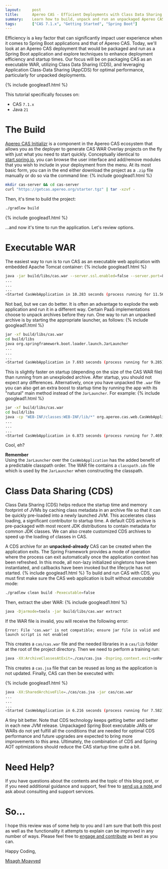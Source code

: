 ```yaml
---
layout:     post
title:      Apereo CAS - Efficient Deployments with Class Data Sharing
summary:    Learn how to build, unpack and run an unpackaged Apereo CAS server via Spring Boot and Application Class-Data Sharing for optimal performance.
tags:       ["CAS 7.1.x", "Getting Started", "Spring Boot"]
---
```


Efficiency is a key factor that can significantly impact user experience when it comes to Spring Boot applications and that of Apereo CAS. Today, we'll look at an Apereo CAS deployment that would be packaged and run as a Spring Boot application and explore techniques to enhance deployment efficiency and startup times. Our focus will be on packaging CAS as an executable WAR, utilizing Class Data Sharing (CDS), and leveraging Application Class-Data Sharing (AppCDS) for optimal performance, particularly for unpacked deployments.

{% include googlead1.html %}

This tutorial specifically focuses on:

- CAS `7.1.x`
- Java `21`

# The Build

[Apereo CAS Initializr](https://getcas.apereo.org/ui) is a component in the Apereo CAS ecosystem that allows you as the deployer to generate CAS WAR Overlay projects on the fly with just what you need to start quickly. Conceptually identical to [start.spring.io](https://start.spring.io), you can browse the user interface and add/remove modules that you wish to include in your deployment from the menu. At its most basic form, you can in the end either download the project as a `.zip` file manually or do so via the command line:
{% include googlead1.html %}
```bash
mkdir cas-server && cd cas-server
curl "https://getcas.apereo.org/starter.tgz" | tar -xzvf -
```

Then, it's time to build the project:

```bash
./gradlew build
```
{% include googlead1.html %}

...and now it's time to run the application. Let's review options.

# Executable WAR

The easiest way to run is to run CAS as an executable web application with embedded Apache Tomcat container:
{% include googlead1.html %}
```bash
java -jar build/libs/cas.war --server.ssl.enabled=false --server.port=8080
...
...
...
<Started CasWebApplication in 10.283 seconds (process running for 11.564)>
```

Not bad, but we can do better. It is often an advantage to explode the web application and run it in a different way. Certain PaaS implementations choose to unpack archives before they run. One way to run an unpacked archive is by starting the appropriate launcher, as follows:
{% include googlead1.html %}
```bash
jar -xf build/libs/cas.war
cd build/libs
java org.springframework.boot.loader.launch.JarLauncher
...
...
...
<Started CasWebApplication in 7.693 seconds (process running for 9.285)>
```

This is slightly faster on startup (depending on the size of the CAS WAR file) than running from an unexploded archive. After startup, you should not expect any differences. Alternatively, once you have unpacked the `.war` file you can also get an extra boost to startup time by running the app with its "natural" main method instead of the `JarLauncher`. For example:
{% include googlead1.html %}
```bash
jar -xf build/libs/cas.war
cd build/libs
java -cp "WEB-INF/classes:WEB-INF/lib/*" org.apereo.cas.web.CasWebApplication
...
...
...
<Started CasWebApplication in 6.873 seconds (process running for 7.469)>
```

Cool, eh?

<div class="alert alert-info">
  <strong>Remember</strong><br/>Using the <code>JarLauncher</code> over the <code>CasWebApplication</code> has the added benefit of a predictable classpath order. The WAR file contains a <code>classpath.idx</code> file which is used by the <code>JarLauncher</code> when constructing the classpath.
</div>

# Class Data Sharing (CDS)

Class Data Sharing (CDS) helps reduce the startup time and memory footprint of JVMs by caching class metadata in an archive file so that it can be quickly pre-loaded into a newly launched JVM. This accelerates class loading, a significant contributor to startup time. A default CDS archive is pre-packaged with most recent JDK distributions to contain metadata for common JDK classes. We can also create customized CDS archives to speed up the loading of classes in CAS.

A CDS archive for an **unpacked-already** CAS can be created when the application exits. The Spring Framework provides a mode of operation where the process can exit automatically once the application context has been refreshed. In this mode, all non-lazy initialized singletons have been instantiated, and callbacks have been invoked but the lifecycle has not started. 
{% include googlead1.html %}
To build and run CAS with CDS, you must first make sure the CAS web application is built without *executable* mode:

```bash
./gradlew clean build -Pexecutable=false
```

Then, extract the uber WAR:
{% include googlead1.html %}
```bash
java -Djarmode=tools -jar build/libs/cas.war extract
```

If the WAR file is invalid, you will receive the following error:

```
Error: File 'cas.war' is not compatible; ensure jar file is valid and launch script is not enabled
```

This creates a `cas/cas.war` file and the needed libraries in a `cas/lib` folder at the root of the project directory. Then we need to perform a training run:

```bash
java -XX:ArchiveClassesAtExit=./cas/cas.jsa -Dspring.context.exit=onRefresh -jar cas/cas.war
```

This creates a `cas.jsa` file that can be reused as long as the application is not updated. Finally, CAS can then be executed with:

{% include googlead1.html %}
```bash
java -XX:SharedArchiveFile=./cas/cas.jsa -jar cas/cas.war
...
...
...
<Started CasWebApplication in 6.216 seconds (process running for 7.582)>
```

A tiny bit better. Note that CDS technology keeps getting better and better in each new JVM release. Unpackaged Spring Boot executable JARs or WARs do not yet fulfill all the conditions that are needed for optimal CDS performance and future upgrades are expected to bring more improvements to this area. Ultimately, the combination of CDS and Spring AOT optimizations should reduce the CAS startup time quite a bit.

# Need Help?

If you have questions about the contents and the topic of this blog post, or if you need additional guidance and support, feel free to [send us a note ](/#contact-section-header) and ask about consulting and support services. 

# So...

I hope this review was of some help to you and I am sure that both this post as well as the functionality it attempts to explain can be improved in any number of ways. Please feel free to [engage and contribute][contribguide] as best as you can.

Happy Coding,

[Misagh Moayyed](https://fawnoos.com)

[contribguide]: https://apereo.github.io/cas/developer/Contributor-Guidelines.html